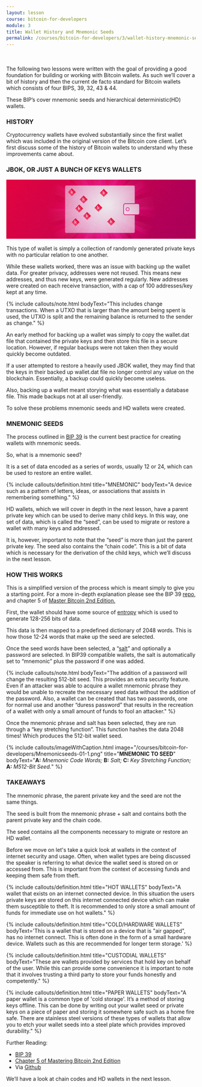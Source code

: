 ```yaml
---
layout: lesson
course: bitcoin-for-developers
module: 3
title: Wallet History and Mnemonic Seeds
permalink: /courses/bitcoin-for-developers/3/wallet-history-mnemonic-seeds
---
```

<br>
<br>
<span class="openingParagraph">
The following two lessons were written with the goal of providing a good foundation for building or working with Bitcoin wallets. As such we’ll cover a bit of history and then the current de facto standard for Bitcoin wallets which consists of four BIPS, 39, 32, 43 &amp; 44.</span>

These BIP’s cover mnemonic seeds and hierarchical deterministic(HD) wallets.

<h3>HISTORY</h3>

Cryptocurrency wallets have evolved substantially since the first wallet which was included in the original version of the Bitcoin core client. Let’s first discuss some of the history of Bitcoin wallets to understand why these improvements came about.

<h3>JBOK, OR JUST A BUNCH OF KEYS WALLETS</h3>

<img src="/assets/img/courses/bitcoin-for-developers/KWallets-01.png" />

This type of wallet is simply a collection of randomly generated private keys with no particular relation to one another.

While these wallets worked, there was an issue with backing up the wallet data. For greater privacy, addresses were not reused. This means new addresses, and thus new keys, were generated regularly. New addresses were created on each receive transaction, with a cap of 100 addresses/key kept at any time.

{% include callouts/note.html
	bodyText="This includes change transactions. When a UTXO that is larger than the amount being spent is used, the UTXO is split and the remaining balance is returned to the sender as change."
%}

An early method for backing up a wallet was simply to copy the wallet.dat file that contained the private keys and then store this file in a secure location. However, if regular backups were not taken then they would quickly become outdated.

If a user attempted to restore a heavily used JBOK wallet, they may find that the keys in their backed up wallet.dat file no longer control any value on the blockchain. Essentially, a backup could quickly become useless.

Also, backing up a wallet meant storying what was essentially a database file. This made backups not at all user-friendly.

To solve these problems mnemonic seeds and HD wallets were created.
<h3>MNEMONIC SEEDS</h3>

The process outlined in <a href="https://github.com/bitcoin/bips/blob/master/bip-0039.mediawiki" target="_blank" rel="noopener noreferrer">BIP 39</a> is the current best practice for creating wallets with mnemonic seeds.

So, what is a mnemonic seed?

It is a set of data encoded as a series of words, usually 12 or 24, which can be used to restore an entire wallet.

{% include callouts/definition.html
	title="MNEMONIC"
	bodyText="A device such as a pattern of letters, ideas, or associations that assists in remembering something."
%}

HD wallets, which we will cover in depth in the next lesson, have a parent private key which can be used to derive many child keys. In this way, one set of data, which is called the “seed”, can be used to migrate or restore a wallet with many keys and addressed.

It is, however, important to note that the “seed” is more than just the parent private key. The seed also contains the “chain code”. This is a bit of data which is necessary for the derivation of the child keys, which we’ll discuss in the next lesson.

<h3>HOW THIS WORKS</h3>

This is a simplified version of the process which is meant simply to give you a starting point. For a more in-depth explanation please see the BIP 39 <a href="https://github.com/bitcoin/bips/blob/master/bip-0039.mediawiki" target="_blank" rel="noopener noreferrer">repo</a>, and chapter 5 of <a href="https://www.amazon.com/Mastering-Bitcoin-Programming-Open-Blockchain-ebook/dp/B071K7FCD4" target="_blank" rel="noopener noreferrer">Master Bitcoin 2nd Edition.</a>

First, the wallet should have some source of <a href="https://en.wikipedia.org/wiki/Entropy_(computing)" target="_blank" rel="noopener noreferrer">entropy</a> which is used to generate 128-256 bits of data.

This data is then mapped to a predefined dictionary of 2048 words. This is how those 12-24 words that make up the seed are selected.

Once the seed words have been selected, a “<a href="https://en.wikipedia.org/wiki/Salt_(cryptography)" target="_blank" rel="noopener noreferrer">salt</a>” and optionally a password are selected. In BIP39 compatible wallets, the salt is automatically set to “mnemonic” plus the password if one was added.

{% include callouts/note.html
	bodyText="The addition of a password will change the resulting 512-bit seed. This provides an extra security feature. Even if an attacker was able to acquire a wallet mnemonic phrase they would be unable to recreate the necessary seed data without the addition of the password. Also, a wallet can be created that has two passwords, one for normal use and another “duress password” that results in the recreation of a wallet with only a small amount of funds to fool an attacker."
%}

Once the mnemonic phrase and salt has been selected, they are run through a “key stretching function”. This function hashes the data 2048 times! Which produces the 512-bit wallet seed.

{% include callouts/imageWithCaption.html
	image="/courses/bitcoin-for-developers/Mnemonicseeds-01-1.png"
	title="<b>MNEMONIC TO SEED</b>"
	bodyText="<b>A:</b> <i>Mnemonic Code Words;</i> <b>B:</b> <i>Salt;</i> <b>C:</b> <i>Key Stretching Function;</i> <b>A:</b> <i>M512-Bit Seed.</i>"
%}

<h3>TAKEAWAYS</h3>

The mnemonic phrase, the parent private key and the seed are not the same things.

The seed is built from the mnemonic phrase + salt and contains both the parent private key and the chain code.

The seed contains all the components necessary to migrate or restore an HD wallet.

Before we move on let's take a quick look at wallets in the context of internet security and usage. Often, when wallet types are being discussed the speaker is referring to what device the wallet seed is stored on or accessed from. This is important from the context of accessing funds and keeping them safe from theft.

{% include callouts/definition.html
	title="HOT WALLETS"
	bodyText="A wallet that exists on an internet connected device. In this situation the users private keys are stored on this internet connected device which can make them susceptible to theft. It is recommended to only store a small amount of funds for immediate use on hot wallets."
%}

{% include callouts/definition.html
	title="COLD/HARDWARE WALLETS"
	bodyText='This is a wallet that is stored on a device that is "air gapped", has no internet connect. This is often done in the form of a small hardware device. Wallets such as this are recommended for longer term storage.'
%}

{% include callouts/definition.html
	title="CUSTODIAL WALLETS"
	bodyText="These are wallets provided by services that hold key on behalf of the user. While this can provide some convenience it is important to note that it involves trusting a third party to store your funds honestly and competently."
%}

{% include callouts/definition.html
	title="PAPER WALLETS"
	bodyText="A paper wallet is a common type of 'cold storage'. It’s a method of storing keys offline. This can be done by writing out your wallet seed or private keys on a piece of paper and storing it somewhere safe such as a home fire safe. There are stainless steel versions of these types of wallets that allow you to etch your wallet seeds into a steel plate which provides improved durability."
%}

Further Reading:
<ul>
 	<li><a href="https://github.com/bitcoin/bips/blob/master/bip-0039.mediawiki">BIP 39</a></li>
 	<li><a href="https://www.amazon.com/Mastering-Bitcoin-Programming-Open-Blockchain-ebook/dp/B071K7FCD4">Chapter 5 of Mastering Bitcoin 2nd Edition</a></li>
 	<li>Via <a href="https://github.com/bitcoinbook/bitcoinbook/blob/develop/ch05.asciidoc">Github</a></li>
</ul>


<p>We’ll have a look at chain codes and HD wallets in the next lesson.</p>
